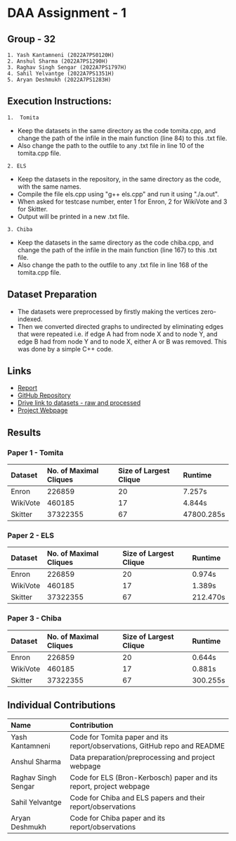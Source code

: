 
# DAA Assignment - 1
## Group - 32

    1. Yash Kantamneni (2022A7PS0120H)
    2. Anshul Sharma (2022A7PS1290H)
    3. Raghav Singh Sengar (2022A7PS1797H)
    4. Sahil Yelvantge (2022A7PS1351H)
    5. Aryan Deshmukh (2022A7PS1283H)

## Execution Instructions:

`1.  Tomita`
- Keep the datasets in the same directory as the code tomita.cpp, and change the path of the infile in the main function (line 84) to this .txt file.
- Also change the path to the outfile to any .txt file in line 10 of the tomita.cpp file.

`2. ELS`
- Keep the datasets in the repository, in the same directory as the code, with the same names. 
- Compile the file els.cpp using "g++ els.cpp" and run it using "./a.out".
- When asked for testcase number, enter 1 for Enron, 2 for WikiVote and 3 for Skitter.
- Output will be printed in a new .txt file.

`3. Chiba`
- Keep the datasets in the same directory as the code chiba.cpp, and change the path of the infile in the main function (line 167) to this .txt file.
- Also change the path to the outfile to any .txt file in line 168 of the tomita.cpp file.

## Dataset Preparation

- The datasets were preprocessed by firstly making the vertices zero-indexed.
- Then we converted directed graphs to undirected by eliminating edges that were repeated i.e. if edge A had from node X and to node Y, and edge B had from node Y and to node X, either A or B was removed. This was done by a simple C++ code.

## Links

- [Report](https://docs.google.com/document/d/1OJvAVCA9hipAlvutmo0I0FcI9P0egrckUJn4X4bl9xY/edit?usp=sharing)
- [GitHub Repository](https://github.com/yashk3204/DAA-Assignment-1)
- [Drive link to datasets - raw and processed](https://drive.google.com/drive/folders/1-4az2Kc6ZPhNIgaqevhy0AFzrFek0PMV?usp=sharing)
- [Project Webpage](https://yashk3204.github.io/DAA-Assignment-1/)

## Results

### Paper 1 - Tomita
| Dataset | No. of Maximal Cliques | Size of Largest Clique | Runtime |
| :-------- | :------- | :------------------------- | :---------- |
| Enron | 226859 | 20 | 7.257s |
| WikiVote | 460185 | 17 | 4.844s |
| Skitter | 37322355 | 67 | 47800.285s |

### Paper 2 - ELS
| Dataset | No. of Maximal Cliques | Size of Largest Clique | Runtime |
| :-------- | :------- | :------------------------- | :---------- |
| Enron | 226859 | 20 | 0.974s |
| WikiVote | 460185 | 17 | 1.389s |
| Skitter | 37322355 | 67 | 212.470s |

### Paper 3 - Chiba
| Dataset | No. of Maximal Cliques | Size of Largest Clique | Runtime |
| :-------- | :------- | :------------------------- | :---------- |
| Enron | 226859 | 20 | 0.644s |
| WikiVote | 460185 | 17 | 0.881s |
| Skitter | 37322355 | 67 | 300.255s |

## Individual Contributions

| Name | Contribution |
| :-------- | :------- |
| Yash Kantamneni | Code for Tomita paper and its report/observations, GitHub repo and README |
| Anshul Sharma | Data preparation/preprocessing and project webpage |
| Raghav Singh Sengar | Code for ELS (Bron-Kerbosch) paper and its report, project webpage |
| Sahil Yelvantge | Code for Chiba and ELS papers and their report/observations |
| Aryan Deshmukh | Code for Chiba paper and its report/observations |